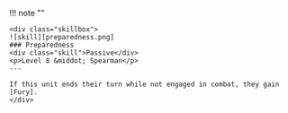 !!! note ""

    <div class="skillbox">
    ![skill][preparedness.png]
    ### Preparedness
    <div class="skill">Passive</div>
    <p>Level 8 &middot; Spearman</p>
    ---

    If this unit ends their turn while not engaged in combat, they gain [Fury].
    </div>
